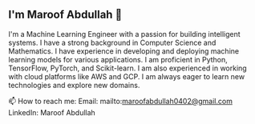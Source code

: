 ## I'm Maroof Abdullah 👋

I'm a Machine Learning Engineer with a passion for building intelligent systems. I have a strong background in Computer Science and Mathematics. I have experience in developing and deploying machine learning models for various applications. I am proficient in Python, TensorFlow, PyTorch, and Scikit-learn. I am also experienced in working with cloud platforms like AWS and GCP. I am always eager to learn new technologies and explore new domains.

📫 How to reach me:
Email: mailto:maroofabdullah0402@gmail.com
LinkedIn: Maroof Abdullah
